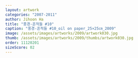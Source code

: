 ```yaml
---
layout: artwork
categories: "2007-2011"
author: Jihoon Ha
title: "풍경-흔적들 #10"
caption: "풍경-흔적들 #10_oil on paper_25×25㎝_2009"
image: /assets/images/artworks/2009/artwork030.jpg
thumb: /assets/images/artworks/2009/thumbs/artwork030.jpg
order: 11120201
sizeScore: 02
---
```

